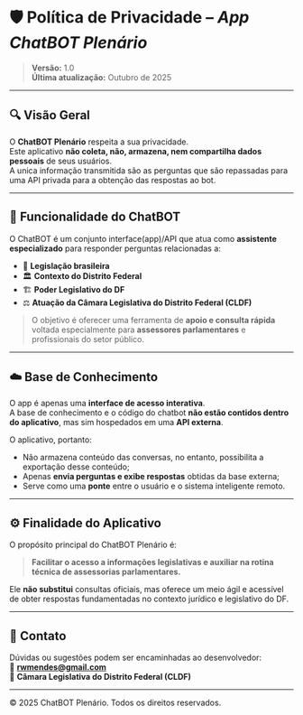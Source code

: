 # 🛡️ Política de Privacidade – *App ChatBOT Plenário*

> **Versão:** 1.0  
> **Última atualização:** Outubro de 2025

---

## 🔍 Visão Geral

O **ChatBOT Plenário** respeita a sua privacidade.  
Este aplicativo **não coleta, não, armazena, nem compartilha dados pessoais** de seus usuários.  
A unica informação transmitida são as perguntas que são repassadas para uma API privada para a obtenção das respostas ao bot.

---

## 🤖 Funcionalidade do ChatBOT

O ChatBOT é um conjunto interface(app)/API que atua como **assistente especializado** para responder perguntas relacionadas a:

- 📜 **Legislação brasileira**
- 🏛️ **Contexto do Distrito Federal**
- 🏗️ **Poder Legislativo do DF**
- ⚖️ **Atuação da Câmara Legislativa do Distrito Federal (CLDF)**

> O objetivo é oferecer uma ferramenta de **apoio e consulta rápida** voltada especialmente para **assessores parlamentares** e profissionais do setor público.

---

## ☁️ Base de Conhecimento

O app é apenas uma **interface de acesso interativa**.  
A base de conhecimento e o código do chatbot **não estão contidos dentro do aplicativo**, mas sim hospedados em uma **API externa**.

O aplicativo, portanto:

- Não armazena conteúdo das conversas, no entanto, possibilita a exportação desse conteúdo;
- Apenas **envia perguntas e exibe respostas** obtidas da base externa;
- Serve como uma **ponte** entre o usuário e o sistema inteligente remoto.

---

## ⚙️ Finalidade do Aplicativo

O propósito principal do ChatBOT Plenário é:

> **Facilitar o acesso a informações legislativas e auxiliar na rotina técnica de assessorias parlamentares.**

Ele **não substitui** consultas oficiais, mas oferece um meio ágil e acessível de obter respostas fundamentadas no contexto jurídico e legislativo do DF.

---

## 🧾 Contato

Dúvidas ou sugestões podem ser encaminhadas ao desenvolvedor:  
📧 **rwmendes@gmail.com**  
💼 **Câmara Legislativa do Distrito Federal (CLDF)**

---

© 2025 ChatBOT Plenário. Todos os direitos reservados.

